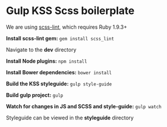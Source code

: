 Gulp KSS Scss boilerplate
=========================

We are using [scss-lint](https://github.com/brigade/scss-lint), which requires Ruby 1.9.3+

**Install scss-lint gem:**
``` gem install scss_lint ```

Navigate to the **dev** directory

**Install Node plugins:**
``` npm install ```

**Install Bower dependencies:**
``` bower install ```

**Build the KSS styleguide:**
``` gulp style-guide ```

**Build gulp project:**
``` gulp ```

**Watch for changes in JS and SCSS and style-guide:**
``` gulp watch ```

Styleguide can be viewed in the **styleguide** directory
